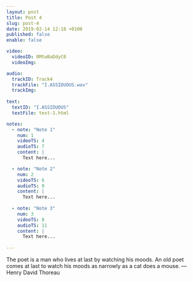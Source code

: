 ```yaml
---
layout: post
title: Post 4
slug: post-4
date: 2019-02-14 12:18 +0100
published: false
enable: false

video:
  videoID: 0MtwBaDdyC0
  videoImg: 

audio:
  trackID: Track4
  trackFile: "I.ASSIDUOUS.wav"
  trackImg: 
        
text: 
  textID: "I.ASSIDUOUS"
  textFile: text-1.html

notes:
  - note: "Note 1"
    num: 1
    videoTS: 4
    audioTS: 7
    content: |
      Text here...

  - note: "Note 2"
    num: 2
    videoTS: 6
    audioTS: 9
    content: |
      Text here...
  
  - note: "Note 3"
    num: 3
    videoTS: 8
    audioTS: 11
    content: |
      Text here...
  
---
```

The poet is a man who lives at last by watching his moods. An old poet comes at last to watch his moods as narrowly as a cat does a mouse.
—  Henry David Thoreau

